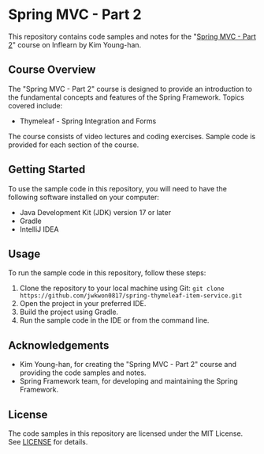 # Spring MVC - Part 2

This repository contains code samples and notes for the "[Spring MVC - Part 2](https://www.inflearn.com/course/%EC%8A%A4%ED%94%84%EB%A7%81-mvc-2)" course on Inflearn by Kim Young-han.

## Course Overview

The "Spring MVC - Part 2" course is designed to provide an introduction to the fundamental concepts and features of the Spring Framework. Topics covered include:

- Thymeleaf - Spring Integration and Forms

The course consists of video lectures and coding exercises. Sample code is provided for each section of the course.

## Getting Started

To use the sample code in this repository, you will need to have the following software installed on your computer:

- Java Development Kit (JDK) version 17 or later
- Gradle
- IntelliJ IDEA

## Usage

To run the sample code in this repository, follow these steps:

1. Clone the repository to your local machine using Git: `git clone https://github.com/jwkwon0817/spring-thymeleaf-item-service.git`
2. Open the project in your preferred IDE.
3. Build the project using Gradle.
4. Run the sample code in the IDE or from the command line.

## Acknowledgements

- Kim Young-han, for creating the "Spring MVC - Part 2" course and providing the code samples and notes.
- Spring Framework team, for developing and maintaining the Spring Framework.

## License

The code samples in this repository are licensed under the MIT License. See [LICENSE](LICENSE) for details.

